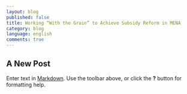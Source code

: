 ```yaml
---
layout: blog
published: false
title: Working “With the Grain” to Achieve Subsidy Reform in MENA
category: blog
language: english
comments: true
---
```


## A New Post

Enter text in [Markdown](http://daringfireball.net/projects/markdown/). Use the toolbar above, or click the **?** button for formatting help.
